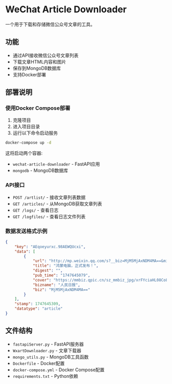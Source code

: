 # WeChat Article Downloader

一个用于下载和存储微信公众号文章的工具。

## 功能

- 通过API接收微信公众号文章列表
- 下载文章HTML内容和图片
- 保存到MongoDB数据库
- 支持Docker部署

## 部署说明

### 使用Docker Compose部署

1. 克隆项目
2. 进入项目目录
3. 运行以下命令启动服务

```bash
docker-compose up -d
```

这将启动两个容器:
- `wechat-article-downloader` - FastAPI应用
- `mongodb` - MongoDB数据库

### API接口

- `POST /artlist/` - 接收文章列表数据
- `GET /articles/` - 从MongoDB获取文章列表
- `GET /logs/` - 查看日志
- `GET /logfiles/` - 查看日志文件列表

### 数据发送格式示例

```json
{
    "key": "AEqoeyurxc.98AEWQUcxi",
    "data": [
        {
            "url": "http://mp.weixin.qq.com/s?__biz=MjM5MjAxNDM4MA==&mid=2666944639&idx=1&sn=9bdb8ac2ce9491281cb9106f1c54c672&chksm=bc3b16cbb6c0603ab26e81546c029a064c4eac0f17828a9e605b134c9541912deb6f1dd58787&scene=0&xtrack=1#rd",
            "title": "鸿蒙电脑，正式发布！",
            "digest": "",
            "pub_time": "1747645079",
            "cover": "https://mmbiz.qpic.cn/sz_mmbiz_jpg/xrFYciaHL08CoLHibVQkZOfo86mfz6ymSaJLxGG5E5XrP0EnniakichhfDBpkKW6F6q3JJ99FdSlExiapmlBgTATpibg/640?wxtype=jpeg&wxfrom=0",
            "bizname": "人民日报",
            "biz": "MjM5MjAxNDM4MA=="
        }
    ],
    "stamp": 1747645309,
    "datatype": "article"
}
```

## 文件结构

- `fastapiServer.py` - FastAPI服务器
- `WxartDownloader.py` - 文章下载器
- `mongo_utils.py` - MongoDB工具函数
- `Dockerfile` - Docker配置
- `docker-compose.yml` - Docker Compose配置
- `requirements.txt` - Python依赖 